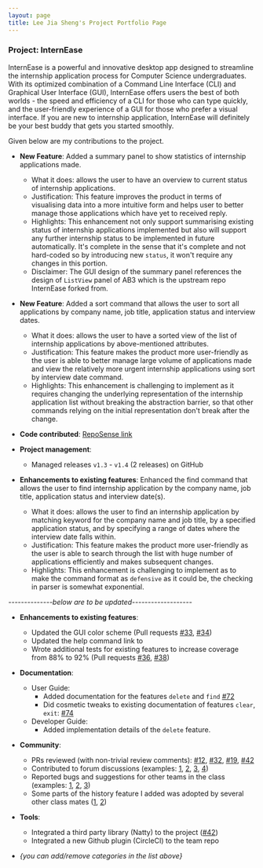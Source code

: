 ```yaml
---
layout: page
title: Lee Jia Sheng's Project Portfolio Page
---
```


### Project: InternEase

InternEase is a powerful and innovative desktop app designed to streamline the internship application process for Computer Science undergraduates. 
With its optimized combination of a Command Line Interface (CLI) and Graphical User Interface (GUI), 
InternEase offers users the best of both worlds - the speed and efficiency 
of a CLI for those who can type quickly, and the user-friendly experience of a GUI for those who prefer a visual interface. 
If you are new to internship application, InternEase will definitely be your best buddy that gets you started smoothly.

Given below are my contributions to the project.

* **New Feature**: Added a summary panel to show statistics of internship applications made.
    * What it does: allows the user to have an overview to current status of internship applications. 
    * Justification: This feature improves the product in terms of visualising data into a more intuitive form and helps user to better manage those applications which have yet to received reply. 
    * Highlights: This enhancement not only support summarising existing status of internship applications implemented but also will support any further internship status to be implemented in future automatically. It's complete in the sense that it's complete and not hard-coded so by introducing new `status`, it won't require any changes in this portion. 
    * Disclaimer: The GUI design of the summary panel references the design of `ListView` panel of AB3 which is the upstream repo InternEase forked from.

* **New Feature**: Added a sort command that allows the user to sort all applications by company name, job title, application status and interview dates.
  * What it does: allows the user to have a sorted view of the list of internship applications by above-mentioned attributes.
  * Justification: This feature makes the product more user-friendly as the user is able to better manage large volume of applications made and view the relatively more urgent internship applications using sort by interview date command.
  * Highlights: This enhancement is challenging to implement as it requires changing the underlying representation of the internship application list without breaking the abstraction barrier, so that other commands relying on the initial representation don't break after the change.

* **Code contributed**: [RepoSense link](https://nus-cs2103-ay2223s2.github.io/tp-dashboard/?search=jiasheng59&breakdown=true&sort=groupTitle%20dsc&sortWithin=title&since=2023-02-17&timeframe=commit&mergegroup=&groupSelect=groupByRepos&checkedFileTypes=docs~functional-code~test-code~other)

* **Project management**:
    * Managed releases `v1.3` - `v1.4` (2 releases) on GitHub

* **Enhancements to existing features**: Enhanced the find command that allows the user to find internship application by the company name, job title, application status and interview date(s).
  * What it does: allows the user to find an internship application by matching keyword for the company name and job title, by a specified application status, and by specifying a range of dates where the interview date falls within.
  * Justification: This feature makes the product more user-friendly as the user is able to search through the list with huge number of applications efficiently and makes subsequent changes.
  * Highlights: This enhancement is challenging to implement as to make the command format as `defensive` as it could be, the checking in parser is somewhat exponential.

*--------------below are to be updated-------------------*

* **Enhancements to existing features**:
    * Updated the GUI color scheme (Pull requests [\#33](), [\#34]())
    * Updated the help command link to
    * Wrote additional tests for existing features to increase coverage from 88% to 92% (Pull requests [\#36](), [\#38]())

* **Documentation**:
    * User Guide:
        * Added documentation for the features `delete` and `find` [\#72]()
        * Did cosmetic tweaks to existing documentation of features `clear`, `exit`: [\#74]()
    * Developer Guide:
        * Added implementation details of the `delete` feature.

* **Community**:
    * PRs reviewed (with non-trivial review comments): [\#12](), [\#32](), [\#19](), [\#42]()
    * Contributed to forum discussions (examples: [1](), [2](), [3](), [4]())
    * Reported bugs and suggestions for other teams in the class (examples: [1](), [2](), [3]())
    * Some parts of the history feature I added was adopted by several other class mates ([1](), [2]())

* **Tools**:
    * Integrated a third party library (Natty) to the project ([\#42]())
    * Integrated a new Github plugin (CircleCI) to the team repo

* _{you can add/remove categories in the list above}_
